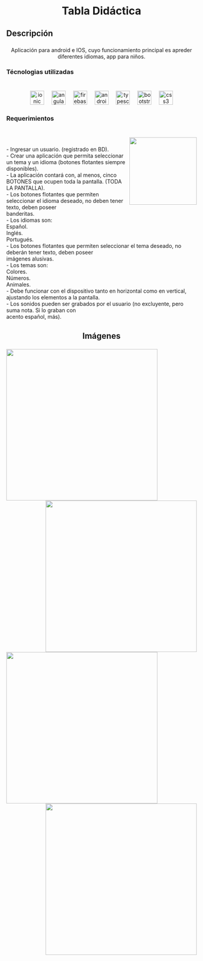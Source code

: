 <br clear="both">

<h1 align="center">Tabla Didáctica</h1>

###

<h2 align="left">Descripción</h2>

###

<p align="center">Aplicación para android e IOS, cuyo funcionamiento principal es apreder diferentes idiomas, app para niños.</p>

###

<h3 align="left">Técnologias utilizadas</h3>

###

<br clear="both">

<div align="center">
  <img src="https://cdn.jsdelivr.net/gh/devicons/devicon/icons/ionic/ionic-original.svg" height="37" alt="ionic logo"  />
  <img width="12" />
  <img src="https://cdn.jsdelivr.net/gh/devicons/devicon/icons/angularjs/angularjs-original.svg" height="37" alt="angularjs logo"  />
  <img width="12" />
  <img src="https://cdn.jsdelivr.net/gh/devicons/devicon/icons/firebase/firebase-plain.svg" height="37" alt="firebase logo"  />
  <img width="12" />
  <img src="https://cdn.jsdelivr.net/gh/devicons/devicon/icons/androidstudio/androidstudio-original.svg" height="37" alt="androidstudio logo"  />
  <img width="12" />
  <img src="https://cdn.jsdelivr.net/gh/devicons/devicon/icons/typescript/typescript-original.svg" height="37" alt="typescript logo"  />
  <img width="12" />
  <img src="https://cdn.jsdelivr.net/gh/devicons/devicon/icons/bootstrap/bootstrap-original.svg" height="37" alt="bootstrap logo"  />
  <img width="12" />
  <img src="https://cdn.jsdelivr.net/gh/devicons/devicon/icons/css3/css3-original.svg" height="37" alt="css3 logo"  />
</div>

###

<h3 align="left">Requerimientos</h3>

###

<br clear="both">

<img align="right" height="178" src="https://github.com/sergiocardozo/Relevamiento-Visual/assets/52476421/68b0eef6-b143-4eed-afac-2357d96bd94d"  />

###

<p align="left">- Ingresar un usuario. (registrado en BD).<br>- Crear una aplicación que permita seleccionar un tema y un idioma (botones flotantes siempre disponibles).<br>- La aplicación contará con, al menos, cinco BOTONES que ocupen toda la pantalla. (TODA LA PANTALLA).<br>- Los botones flotantes que permiten seleccionar el idioma deseado, no deben tener texto, deben poseer<br>banderitas.<br>- Los idiomas son:<br>Español.<br>Inglés.<br>Portugués.<br>- Los botones flotantes que permiten seleccionar el tema deseado, no deberán tener texto, deben poseer<br>imágenes alusivas.<br>- Los temas son:<br>Colores.<br>Números.<br>Animales.<br>- Debe funcionar con el dispositivo tanto en horizontal como en vertical, ajustando los elementos a la pantalla.<br>- Los sonidos pueden ser grabados por el usuario (no excluyente, pero suma nota. Si lo graban con<br>acento español, más).</p>

###

<h2 align="center">Imágenes</h2>

###

<img align="left" height="400" src="https://github.com/sergiocardozo/TablaDidacticaPPS/assets/52476421/6844c88d-badf-4283-b930-8b2bcf9c4a20"  />

###

<img align="right" height="400" src="https://github.com/sergiocardozo/TablaDidacticaPPS/assets/52476421/d86c5033-b668-4ac2-9ea5-c8636ed337b7"  />

###
<br clear="both">

<img align="left" height="400" src="https://github.com/sergiocardozo/TablaDidacticaPPS/assets/52476421/7c847a56-5cab-4ecf-b0ae-235470301a7a"  />

###

<img align="right" height="400" src="https://github.com/sergiocardozo/TablaDidacticaPPS/assets/52476421/87692c2d-a61a-49e8-8839-cd1cae734aa9"  />

###
